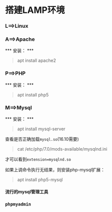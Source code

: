 # 搭建LAMP环境

### L==>Linux

### A==>Apache
*** 安装： ***
> apt install apache2

### P==>PHP
*** 安装： ***
> apt install php5

### M==>Mysql
*** 安装： ***
> apt install mysql-server

查看是否正确加载`mysql.so`(16.10需要)

> cat /etc/php/7.0/mods-available/mysqlnd.ini

才可以看到`extension=mysqlnd.so`

如果上调命令执行无结果，则安装php-mysql扩展：

> apt install php5-mysql

#### 流行的mysql管理工具
### `phpmyadmin`
